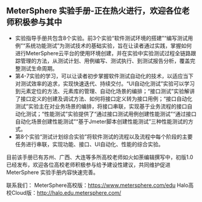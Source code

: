 ## MeterSphere 实验手册-正在热火进行，欢迎各位老师积极参与其中
* 实验指导手册共包含8个实验。前3个实验“软件测试环境的搭建”“编写测试用例”“系统功能测试”为测试技术的基础实验，旨在让读者通过实践，掌握如何进行MeterSphere云平台的使用环境创建，并在实验中实验测试过程全链路跟踪管理的方法，从测试计划、用例编写、测试执行、到测试报告分析，覆盖完整测试生命周期。
* 第4-7实验的学习，可以让读者初步掌握软件测试自动化的技术，以适应当下对测试效率的追求，实现快速迭代、持续交付。“UI自动化测试”实验可以学习到元素定位的方法、元素库的管理、自动化场景的编排；“接口测试”实验解讲了接口定义的创建及调试方法、如何将接口定义转为接口用例；“接口自动化测试”实验主在对业务场景的编排，将接口串联，实现基于业务流程的接口自动化测试；“性能测试”实验提供了“通过接口测试用例创建性能测试”“通过接口自动化场景创建性能测试”“基于Jmeter脚本创建性能测试”三种性能测试的方式。
* 第8个实验“测试计划综合实验”将软件测试的流程以及流程中每个阶段的主要任务进行串联，实现功能、接口、UI自动化、性能的综合实验。

目前该手册已有苏州、广西、大连等多所高校老师如火如荼编辑撰写中，初版1.0已经发布，欢迎各位高校老师积极参与给予建设性建议，共同维护促进MeterSphere 实验手册内容快速完善。

联系我们：
MeterSphere高校版：https://www.metersphere.com/edu
Halo高校Cloud版：http://halo.edu.metersphere.com/

